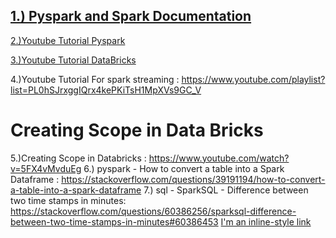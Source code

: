 
## [1.) Pyspark and Spark Documentation](https://sparkbyexamples.com/)

[2.)Youtube Tutorial Pyspark](https://www.youtube.com/playlist?list=PL3GCZkoyKK4cGFi6VkxNZM8p5hs5l_6QB)

[3.)Youtube Tutorial DataBricks](https://www.youtube.com/playlist?reload=9&list=PL50mYnndduIGmqjzJ8SDsa9BZoY7cvoeD)

4.)Youtube Tutorial For spark streaming : https://www.youtube.com/playlist?list=PL0hSJrxggIQrx4kePKiTsH1MpXVs9GC_V
# Creating Scope in Data Bricks
5.)Creating Scope in Databricks : https://www.youtube.com/watch?v=5FX4vMvduEg
6.) pyspark - How to convert a table into a Spark Dataframe : https://stackoverflow.com/questions/39191194/how-to-convert-a-table-into-a-spark-dataframe
7.) sql - SparkSQL - Difference between two time stamps in minutes: https://stackoverflow.com/questions/60386256/sparksql-difference-between-two-time-stamps-in-minutes#60386453
[I'm an inline-style link](https://www.google.com)
